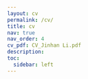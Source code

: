 ```yaml
---
layout: cv
permalink: /cv/
title: cv
nav: true
nav_order: 4
cv_pdf: CV_Jinhan Li.pdf
description: 
toc:
  sidebar: left
---
```

